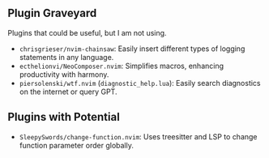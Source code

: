 ## Plugin Graveyard

Plugins that could be useful, but I am not using.
- `chrisgrieser/nvim-chainsaw`: Easily insert different types of logging
  statements in any language.
- `ecthelionvi/NeoComposer.nvim`: Simplifies macros, enhancing productivity with
  harmony.
- `piersolenski/wtf.nvim` (`diagnostic_help.lua`): Easily search diagnostics on
  the internet or query GPT.

## Plugins with Potential

- `SleepySwords/change-function.nvim`: Uses treesitter and LSP to change
  function parameter order globally.
